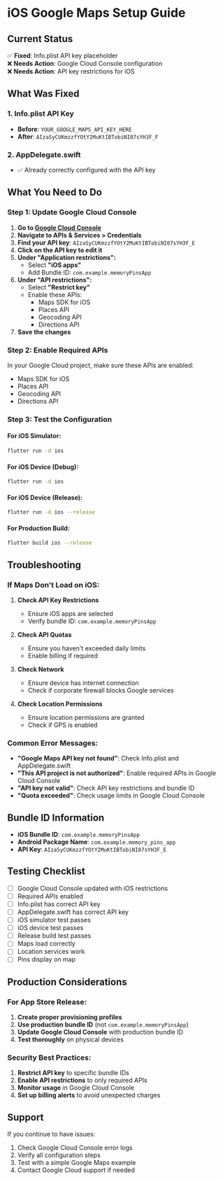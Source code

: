 # iOS Google Maps Setup Guide

## Current Status
✅ **Fixed**: Info.plist API key placeholder  
❌ **Needs Action**: Google Cloud Console configuration  
❌ **Needs Action**: API key restrictions for iOS  

## What Was Fixed

### 1. Info.plist API Key
- **Before**: `YOUR_GOOGLE_MAPS_API_KEY_HERE`
- **After**: `AIzaSyCUKmzzfYOtY2MuKtIBTobiNI07sYH3F_F`

### 2. AppDelegate.swift
- ✅ Already correctly configured with the API key

## What You Need to Do

### Step 1: Update Google Cloud Console

1. **Go to [Google Cloud Console](https://console.cloud.google.com/)**
2. **Navigate to APIs & Services > Credentials**
3. **Find your API key**: `AIzaSyCUKmzzfYOtY2MuKtIBTobiNI07sYH3F_E`
4. **Click on the API key to edit it**
5. **Under "Application restrictions":**
   - Select **"iOS apps"**
   - Add Bundle ID: `com.example.memoryPinsApp`
6. **Under "API restrictions":**
   - Select **"Restrict key"**
   - Enable these APIs:
     - Maps SDK for iOS
     - Places API
     - Geocoding API
     - Directions API
7. **Save the changes**

### Step 2: Enable Required APIs

In your Google Cloud project, make sure these APIs are enabled:
- Maps SDK for iOS
- Places API
- Geocoding API
- Directions API

### Step 3: Test the Configuration

#### For iOS Simulator:
```bash
flutter run -d ios
```

#### For iOS Device (Debug):
```bash
flutter run -d ios
```

#### For iOS Device (Release):
```bash
flutter run -d ios --release
```

#### For Production Build:
```bash
flutter build ios --release
```

## Troubleshooting

### If Maps Don't Load on iOS:

1. **Check API Key Restrictions**
   - Ensure iOS apps are selected
   - Verify bundle ID: `com.example.memoryPinsApp`

2. **Check API Quotas**
   - Ensure you haven't exceeded daily limits
   - Enable billing if required

3. **Check Network**
   - Ensure device has internet connection
   - Check if corporate firewall blocks Google services

4. **Check Location Permissions**
   - Ensure location permissions are granted
   - Check if GPS is enabled

### Common Error Messages:

- **"Google Maps API key not found"**: Check Info.plist and AppDelegate.swift
- **"This API project is not authorized"**: Enable required APIs in Google Cloud Console
- **"API key not valid"**: Check API key restrictions and bundle ID
- **"Quota exceeded"**: Check usage limits in Google Cloud Console

## Bundle ID Information

- **iOS Bundle ID**: `com.example.memoryPinsApp`
- **Android Package Name**: `com.example.memory_pins_app`
- **API Key**: `AIzaSyCUKmzzfYOtY2MuKtIBTobiNI07sYH3F_E`

## Testing Checklist

- [ ] Google Cloud Console updated with iOS restrictions
- [ ] Required APIs enabled
- [ ] Info.plist has correct API key
- [ ] AppDelegate.swift has correct API key
- [ ] iOS simulator test passes
- [ ] iOS device test passes
- [ ] Release build test passes
- [ ] Maps load correctly
- [ ] Location services work
- [ ] Pins display on map

## Production Considerations

### For App Store Release:
1. **Create proper provisioning profiles**
2. **Use production bundle ID** (not `com.example.memoryPinsApp`)
3. **Update Google Cloud Console** with production bundle ID
4. **Test thoroughly** on physical devices

### Security Best Practices:
1. **Restrict API key** to specific bundle IDs
2. **Enable API restrictions** to only required APIs
3. **Monitor usage** in Google Cloud Console
4. **Set up billing alerts** to avoid unexpected charges

## Support

If you continue to have issues:
1. Check Google Cloud Console error logs
2. Verify all configuration steps
3. Test with a simple Google Maps example
4. Contact Google Cloud support if needed 